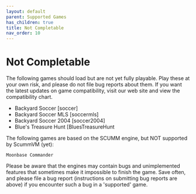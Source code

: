 ```yaml
---
layout: default
parent: Supported Games
has_children: true
title: Not Completable 
nav_order: 10
---
```


# Not Completable

The following games should load but are not yet fully playable. Play these at your own risk, and please do not file bug reports about them. If you want the latest updates on game compatibility, visit our web site and view the compatibility chart.

- Backyard Soccer	[soccer]
- Backyard Soccer MLS	[soccermls]
- Backyard Soccer 2004	[soccer2004]
- Blue's Treasure Hunt	[BluesTreasureHunt

The following games are based on the SCUMM engine, but NOT supported by ScummVM (yet):

```
Moonbase Commander
```

Please be aware that the engines may contain bugs and unimplemented features that sometimes make it impossible to finish the game. Save often, and please file a bug report (instructions on submitting bug reports are above) if you encounter such a bug in a 'supported' game.